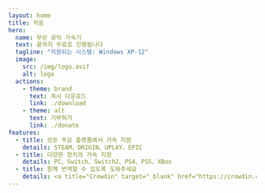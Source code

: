 ```yaml
---
layout: home
title: 처음
hero:
  name: 무쉰 공익 가속기
  text: 끝까지 무료로 진행됩니다
  tagline: "지원되는 시스템: Windows XP-12"
  image:
    src: /img/logo.avif
    alt: logo
  actions:
    - theme: brand
      text: 즉시 다운로드
      link: ./download
    - theme: alt
      text: 기부하기
      link: ./donate
features:
  - title: 모든 주요 플랫폼에서 가속 지원
    details: STEAM、ORIGIN、UPLAY、EPIC
  - title: 다양한 장치의 가속 지원
    details: PC、Switch、Switch2、PS4、PS5、XBox
  - title: 함께 번역할 수 있도록 도와주세요
    details: <a title="Crowdin" target="_blank" href="https://crowdin.com/project/mxfree"><img src="https://badges.crowdin.net/mxfree/localized.svg"></a>
---
```


